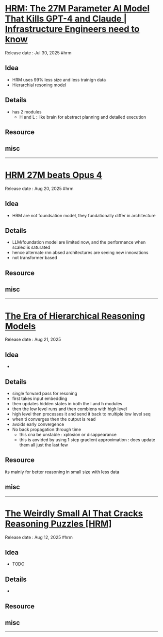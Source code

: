 # [HRM: The 27M Parameter AI Model That Kills GPT-4 and Claude | Infrastructure Engineers need to know](https://youtu.be/W_RooBdr-i8)
Release date : Jul 30, 2025 #hrm
## Idea
- HRM uses 99% less size and less trainign data
- Hierarchial resoning model

## Details
- has 2 modules
    - H and L : like brain for abstract planning and detailed execution

## Resource


## misc

---

# [HRM 27M beats Opus 4](https://youtu.be/yVsjCycZ1UQ?list=TLPQMjYwODIwMjXbG5bI0qYCgQ)
Release date : Aug 20, 2025 #hrm
## Idea
- HRM are not foundsation model, they fundationally differ in architecture

## Details
- LLM/foundation model are limited now, and the performance when scaled is saturated
- hence alternate rnn absed architectures are seeing new innovations
- not transformer based

## Resource


## misc

---

# [The Era of Hierarchical Reasoning Models](https://youtu.be/J49kXKlF6q8)
Release date :  Aug 21, 2025 
## Idea
- 

## Details
- single forward pass for resoning
- first takes input embedding
- then updates hidden states in both the l and h modules
- then the low level runs and then combiens with high level  
- high level then processes it and send it back to multiple low level seq
- when ti converges then the output is read
- avoids early convergence
- No back propagation through time
    - this cna be unstable : xplosion or disappearance
    - this is aovided by using 1 step gradient approximation : does update them all just the last few

## Resource
its mainly for better reasoning in small size with less data

## misc

---

# [The Weirdly Small AI That Cracks Reasoning Puzzles [HRM]](https://youtu.be/RK7lysjz_G0)
Release date : Aug 12, 2025 #hrm
## Idea
- TODO

## Details
- 

## Resource


## misc

---

